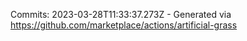 Commits: 2023-03-28T11:33:37.273Z - Generated via https://github.com/marketplace/actions/artificial-grass
<br>
